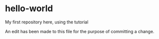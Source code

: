 # hello-world
My first repository here, using the tutorial

An edit has been made to this file for the purpose of committing a change.
